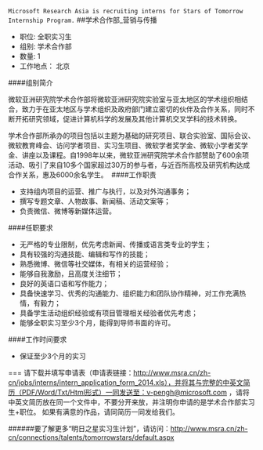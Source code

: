 `Microsoft Research Asia is recruiting interns for Stars of Tomorrow Internship Program.`
##学术合作部_营销与传播

+ 职位: 全职实习生 
+ 组别: 学术合作部 
+ 数量: 1 
+ 工作地点： 北京

####组别简介

微软亚洲研究院学术合作部将微软亚洲研究院实验室与亚太地区的学术组织相结合，致力于在亚太地区与学术组织及政府部门建立密切的伙伴及合作关系，同时不断开拓研究领域，促进计算机科学的发展及其他计算机交叉学科的技术转换。

学术合作部所承办的项目包括以主题为基础的研究项目、联合实验室、国际会议、微软教育峰会、访问学者项目、实习生项目、微软学者奖学金、微软小学者奖学金、讲座以及课程。自1998年以来，微软亚洲研究院学术合作部赞助了600余项活动、吸引了来自10多个国家超过30万的参与者，与近百所高校及研究机构达成合作关系，惠及6000余名学生。 
####工作职责
+ 支持组内项目的运营、推广与执行，以及对外沟通事务；
+ 撰写专题文章、人物故事、新闻稿、活动文案等；
+ 负责微信、微博等新媒体运营。

####任职要求
+ 无严格的专业限制，优先考虑新闻、传播或语言类专业的学生；
+ 具有较强的沟通技能、编辑和写作的技能；
+ 熟悉微博、微信等社交媒体，有相关的运营经验；
+ 能够自我激励，且高度关注细节；
+ 良好的英语口语和写作能力；
+ 具备快速学习、优秀的沟通能力、组织能力和团队协作精神，对工作充满热情，有毅力；
+ 具备学生活动组织经验或有项目管理相关经验者优先考虑；
+ 能够全职实习至少3个月，能得到导师书面的许可。

####工作时间要求 
+ 保证至少3个月的实习

===
请下载并填写申请表（申请表链接：http://www.msra.cn/zh-cn/jobs/interns/intern_application_form_2014.xls），并将其与完整的中英文简历（PDF/Word/Txt/Html形式）一同发送至：v-pengh@microsoft.com ，请将中英文简历放在同一个文件中，不要分开来放，并注明你申请的是学术合作部实习生+职位。
如果有满意的作品，请同简历一同发给我们。


######要了解更多“明日之星实习生计划”，请访问：http://www.msra.cn/zh-cn/connections/talents/tomorrowstars/default.aspx

